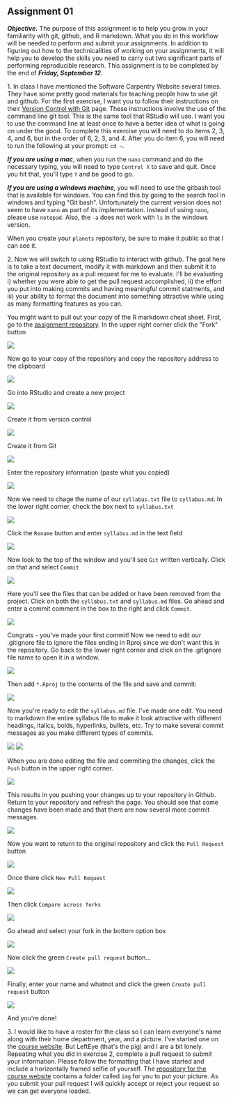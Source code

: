 ## Assignment 01

***Objective.*** The purpose of this assignment is to help you grow in your familiarity with git, github, and R markdown. What you do in this workflow will be needed to perform and submit your assignments. In addition to figuring out how to the technicalities of working on your assignments, it will help you to develop the skills you need to carry out two significant parts of performing reproducible research. This assignment is to be completed by the end of ***Friday, September 12***.

1\. In class I have mentioned the Software Carpentry Website several times. They have some pretty good materials for teaching people how to use git and github. For the first exercise, I want you to follow their instructions on their [Version Control with Git](http://software-carpentry.org/v5/novice/git/index.html) page. These instructions involve the use of the command line git tool. This is the same tool that RStudio will use. I want you to use the command line at least once to have a better idea of what is going on under the good. To complete this exercise you will need to do items 2, 3, 4, and 6, but in the order of 6, 2, 3, and 4. After you do item 6, you will need to run the following at your prompt: `cd ~`.  
  
  ***If you are using a mac***, when you run the `nano` command and do the necessary typing, you will need to type `Control X` to save and quit. Once you hit that, you'll type `Y` and be good to go.
  
  ***If you are using a windows machine***, you will need to use the gitbash tool that is available for windows. You can find this by going to the search tool in windows and typing "Git bash". Unfortunately the current version does not seem to have `nano` as part of its implementation. Instead of using `nano`, please use `notepad`. Also, the `-a` does not work with `ls` in the windows version.

When you create your `planets` repository, be sure to make it public so that I can see it.


2\. Now we will switch to using RStudio to interact with github. The goal here is to take a text document, modify it with markdown and then submit it to the original repository as a pull request for me to evaluate. I'll be evaluating i) whether you were able to get the pull request accomplished, ii) the effort you put into making commits and having meaningful commit statments, and iii) your ability to format the document into something attractive while using as many formatting features as you can.  

You might want to pull out your copy of the R markdown cheat sheet. First, go to the [assignment repository](https://github.com/microbialinformatics/assignment01). In the upper right corner click the "Fork" button

<img src="png/OriginalRepoFork.png">

Now go to your copy of the repository and copy the repository address to the clipboard

<img src="png/MyVersionOfRepoCopy.png">

Go into RStudio and create a new project

<img src="png/RStudioFileNewProject.png">

Create it from version control

<img src="png/RStudioFromVersionControl.png">

Create it from Git

<img src="png/RStudioFromGit.png">

Enter the repository information (paste what you copied)

<img src="png/RStudioEnterCopiedInformation.png">

Now we need to chage the name of our `syllabus.txt` file to `syllabus.md`. In the lower right corner, check the box next to `syllabus.txt`

<img src="png/RStudioClickSyllabusTXT.png">

Click the `Rename` button and enter `syllabus.md` in the text field

<img src="png/RStudioRenameSylabusTXT.png">

Now look to the top of the window and you'll see `Git` written vertically. Click on that and select `Commit`

<img src="png/RStudioClickGitCommit.png">

Here you'll see the files that can be added or have been removed from the project. Click on both the `syllabus.txt` and `syllabus.md` files. Go ahead and enter a commit comment in the box to the right and click `Commit`.

<img src="png/RStudioStageNameChange.png">

Congrats - you've made your first commit! Now we need to edit our .gitignore file to ignore the files ending in Rproj since we don't want this in the repository. Go back to the lower right corner and click on the .gitignore file name to open it in a window.

<img src="png/RStudioClickGitIgnoreEdit.png">

Then add `*.Rproj` to the contents of the file and save and commit:

<img src="png/RStudioStageGitIgnoreChange.png">

Now you're ready to edit the `syllabus.md` file. I've made one edit. You need to markdown the entire syllabus file to make it look attractive with different headings, italics, bolds, hyperlinks, bullets, etc. Try to make several commit messages as you make different types of commits.

<img src="png/RStudioOpenEditSyllabus.png">
<img src="png/RStudioStageSyllabusChange.png">

When you are done editing the file and commiting the changes, click the `Push` button in the upper right corner. 

<img src="png/RStudioPush.png">

This results in you pushing your changes up to your repository in Github. Return to your repository and refresh the page. You should see that some changes have been made and that there are now several more commit messages.

<img src="png/MyNewVersionOfRepo.png">

Now you want to return to the original repository and click the `Pull Request` button

<img src="png/ReturnToOriginalRepoClickPullRequest.png">

Once there click `New Pull Request`

<img src="png/ClickNewPullRequest.png">

Then click `Compare across forks`

<img src="png/ClickCompareAcrossForks.png">

Go ahead and select your fork in the bottom option box

<img src="png/SelectYourFork.png">

Now click the green `Create pull request` button...

<img src="png/ClickCreatePullRequest.png">

Finally, enter your name and whatnot and click the green `Create pull request` button

<img src="png/EditSubmission.png">

And you're done!


3\. I would like to have a roster for the class so I can learn everyone's name along with their home department, year, and a picture. I've started one on the [course website](http://microbialinformatics.github.io/roster.html). But LeftEye (that's the pig) and I are a bit lonely. Repeating what you did in exercise 2, complete a pull request to submit your information. Please follow the formatting that I have started and include a horizontally framed selfie of yourself. The [repository for the course website](https://github.com/microbialinformatics/microbialinformatics.github.io) contains a folder called `img` for you to put your picture. As you submit your pull request I will quickly accept or reject your request so we can get everyone loaded.

